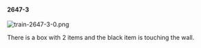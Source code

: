 #### 2647-3
![train-2647-3-0.png](https://github.com/lil-lab/nlvr/raw/master/nlvr/train/images/42/train-2647-3-0.png "train-2647-3-0.png")

There is a box with 2 items and the black item is touching the wall.